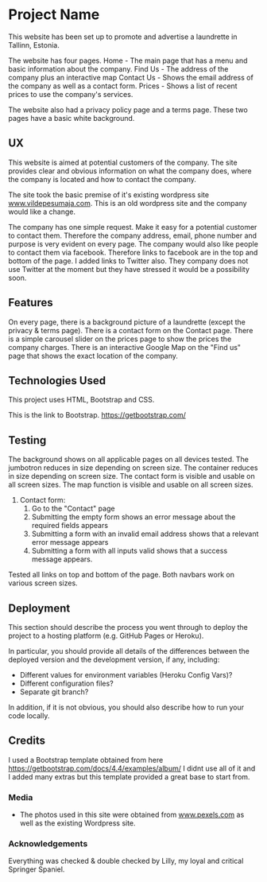 # Project Name

This website has been set up to promote and advertise a laundrette in Tallinn, Estonia.

The website has four pages.
Home - The main page that has a menu and basic information about the company.
Find Us - The address of the company plus an interactive map
Contact Us - Shows the email address of the company as well as a contact form.
Prices - Shows a list of recent prices to use the company's services.

The website also had a privacy policy page and a terms page. These two pages have a basic white background. 

 
## UX
 
 This website is aimed at potential customers of the company.
 The site provides clear and obvious information on what the company does, where the company is located and how to contact the company.
 
The site took the basic premise of it's existing wordpress site www.vildepesumaja.com. This is an old wordpress site and the company would like a change.

The company has one simple request. Make it easy for a potential customer to contact them. Therefore the company address, email, phone number and purpose is very evident on every page.
The company would also like people to contact them via facebook. Therefore links to facebook are in the top and bottom of the page.
I added links to Twitter also. They company does not use Twitter at the moment but they have stressed it would be a possibility soon.

## Features

On every page, there is a background picture of a laundrette (except the privacy & terms page). 
There is a contact form on the Contact page.
There is a simple carousel slider on the prices page to show the prices the company charges.
There is an interactive Google Map on the "Find us" page that shows the exact location of the company.
 

## Technologies Used

This project uses HTML, Bootstrap and CSS.

This is the link to Bootstrap. https://getbootstrap.com/

## Testing

The background shows on all applicable pages on all devices tested.
The jumbotron reduces in size depending on screen size.
The container reduces in size depending on screen size.
The contact form is visible and usable on all screen sizes.
The map function is visible and usable on all screen sizes.


1. Contact form:
    1. Go to the "Contact" page
    2. Submitting the empty form shows an error message about the required fields appears
    3. Submitting a form with an invalid email address shows that a relevant error message appears
    4. Submitting a form with all inputs valid shows that a success message appears.

Tested all links on top and bottom of the page.
Both navbars work on various screen sizes.

## Deployment

This section should describe the process you went through to deploy the project to a hosting platform (e.g. GitHub Pages or Heroku).

In particular, you should provide all details of the differences between the deployed version and the development version, if any, including:
- Different values for environment variables (Heroku Config Vars)?
- Different configuration files?
- Separate git branch?

In addition, if it is not obvious, you should also describe how to run your code locally.


## Credits
I used a Bootstrap template obtained from here https://getbootstrap.com/docs/4.4/examples/album/
I didnt use all of it and I added many extras but this template provided a great base to start from.


### Media
- The photos used in this site were obtained from www.pexels.com as well as the existing Wordpress site.

### Acknowledgements

Everything was checked & double checked by Lilly, my loyal and critical Springer Spaniel.